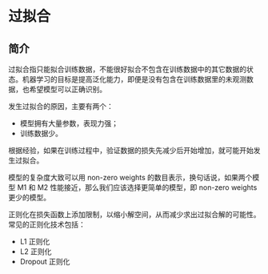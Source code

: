 # 过拟合

## 简介

过拟合指只能拟合训练数据，不能很好拟合不包含在训练数据中的其它数据的状态。机器学习的目标是提高泛化能力，即便是没有包含在训练数据里的未观测数据，也希望模型可以正确识别。

发生过拟合的原因，主要有两个：

- 模型拥有大量参数，表现力强；
- 训练数据少。

根据经验，如果在训练过程中，验证数据的损失先减少后开始增加，就可能开始发生过拟合。

模型的复杂度大致可以用 non-zero weights 的数目表示，换句话说，如果两个模型 M1 和 M2 性能接近，那么我们应该选择更简单的模型，即 non-zero weights 更少的模型。

正则化在损失函数上添加限制，以缩小解空间，从而减少求出过拟合解的可能性。常见的正则化技术包括：

- L1 正则化
- L2 正则化
- Dropout 正则化
